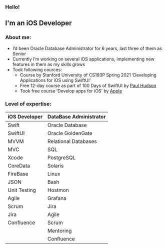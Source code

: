 ### Hello! 
I'm an iOS Developer 
---

### About me:
+ I’d been Oracle Database Administrator for 6 years, last three of them as Senior
+ Currently I’m working on several iOS applications, implementing new features in them as my skills grows
+ Took following cources: 
  + Course by Stanford University of CS193P Spring 2021 ‘Developing Applications for iOS using SwiftUI’
  + Free 12-day course as part of 100 Days of SwiftUI by [Paul Hudson](https://www.hackingwithswift.com)
  + Took free course ‘Develop apps for iOS’ by [Apple](https://developer.apple.com/tutorials/app-dev-training/ )

### Level of expertise:
| iOS Developer | DataBase Administrator | 
| --- | --- |
| Swift |  Oracle Database |
| SwiftUI | Oracle GoldenGate |
| MVVM  | Relational Databases |
| MVC | SQL |
| Xcode | PostgreSQL |
| CoreData | Solaris |
| FireBase | Linux |
| JSON | Bash |
| Unit Testing | Hostmon |
| Agile | Grafana |
| Scrum | Jira |
| Jira | Agile |
| Confluence | Scrum |
|  | Mentoring |
|  | Confluence |
